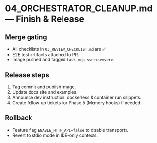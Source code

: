 # 04_ORCHESTRATOR_CLEANUP.md — Finish & Release

## Merge gating
- All checklists in `03_REVIEW_CHECKLIST.md` are ✅
- E2E test artifacts attached to PR.
- Image pushed and tagged `task-mcp-sse:<semver>`.

## Release steps
1. Tag commit and publish image.
2. Update docs site and examples.
3. Announce dev instruction: dockerless & container run snippets.
4. Create follow‑up tickets for Phase 5 (Memory hooks) if needed.

## Rollback
- Feature flag `ENABLE_HTTP_API=false` to disable transports.
- Revert to stdio mode in IDE-only contexts.
